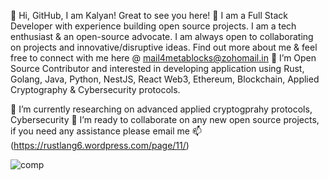  👋 Hi, GitHub, I am Kalyan! Great to see you here! 👋  I am a Full Stack Developer with experience building open source projects. I am a tech enthusiast  & an open-source advocate. I am always open to collaborating on projects and innovative/disruptive ideas. Find out more about me & feel free to connect with me here @ mail4metablocks@zohomail.in 👀 I’m Open Source Contributor and interested in developing application using Rust, Golang, Java, Python, NestJS, React Web3, Ethereum, Blockchain, Applied Cryptography & Cybersecurity protocols.
 
🌱 I’m currently researching on advanced applied cryptogprahy protocols, Cybersecurity 
💞️ I’m ready to collaborate on any new open source projects, if you need any assistance please email me
📫 (https://rustlang6.wordpress.com/page/11/)

                     
                     
                     
![comp](https://user-images.githubusercontent.com/117555665/210180787-b2291b96-499f-435e-9b48-3d74c00c8eb9.gif)

<!---
mail4metablocks/mail4metablocks is a ✨ special ✨ repository because its `README.md` (this file) appears on your GitHub profile.
You can click the Preview link to take a look at your changes.
--->
